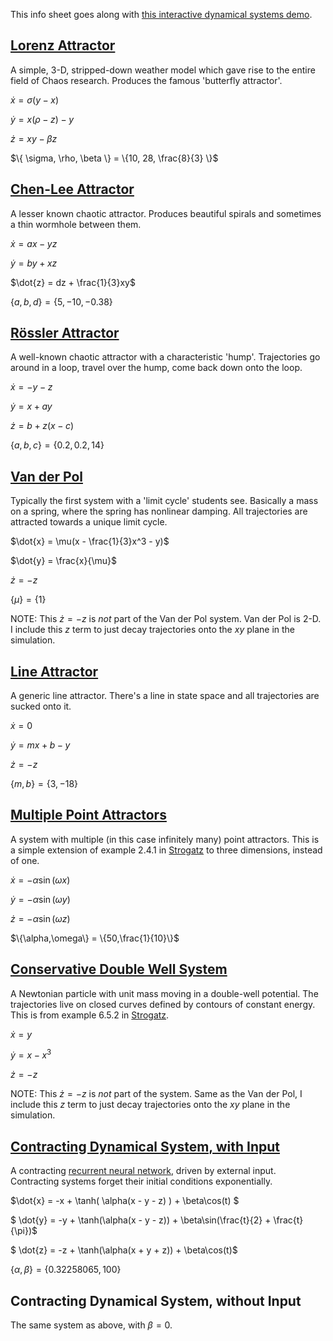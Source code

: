 This info sheet goes along with [this interactive dynamical systems demo](https://kozleo.github.io/ds_demo/index.html).

## [Lorenz Attractor](https://en.wikipedia.org/wiki/Lorenz_system)

A simple, 3-D, stripped-down weather model which gave rise to the entire field of Chaos research. Produces the famous 'butterfly attractor'. 

$\dot{x} = \sigma(y -x)$

$\dot{y} = x(\rho - z) - y$

$\dot{z} = xy - \beta z$

$\{ \sigma, \rho, \beta \} = \{10, 28, \frac{8}{3} \}$ 

## [Chen-Lee Attractor](https://ir.nctu.edu.tw/bitstream/11536/26522/1/000220413000019.pdf)

A lesser known chaotic attractor. Produces beautiful spirals and sometimes a thin wormhole between them. 

$\dot{x} = ax - yz$

$\dot{y} = by + xz$

$\dot{z} = dz + \frac{1}{3}xy$

$\{a, b, d\} = \{5, -10,-0.38 \}$

## [Rössler Attractor](https://en.wikipedia.org/wiki/R%C3%B6ssler_attractor)

A well-known chaotic attractor with a characteristic 'hump'. Trajectories go around in a loop, travel over the hump, come back down onto the loop.

$\dot{x} = -y - z$

$\dot{y} = x + ay$

$\dot{z} = b + z(x-c)$

$\{a, b, c\} = \{0.2, 0.2,14 \}$

## [Van der Pol](https://en.wikipedia.org/wiki/Van_der_Pol_oscillator)

Typically the first system with a 'limit cycle' students see. Basically a mass on a spring, where the spring has nonlinear damping. All trajectories are attracted towards a unique limit cycle.

$\dot{x} = \mu(x - \frac{1}{3}x^3 - y)$

$\dot{y} = \frac{x}{\mu}$

$\dot{z} = -z$

$\{\mu\} = \{1\}$

NOTE: This $\dot{z} = -z$ is *not* part of the Van der Pol system. Van der Pol is 2-D. I include this $z$ term to just decay trajectories onto the $xy$ plane in the simulation. 

## [Line Attractor](http://www.scholarpedia.org/article/Attractor_network)

A generic line attractor. There's a line in state space and all trajectories are sucked onto it.

$\dot{x} = 0$

$\dot{y} = mx + b - y$

$\dot{z} = -z$

$\{m,b\} = \{3,-18\}$

## [Multiple Point Attractors](http://www.scholarpedia.org/article/Attractor_network)

A system with multiple (in this case infinitely many) point attractors. This is a simple extension of example 2.4.1 in [Strogatz](https://www.stevenstrogatz.com/books/nonlinear-dynamics-and-chaos-with-applications-to-physics-biology-chemistry-and-engineering) to three dimensions, instead of one.

$\dot{x} = -\alpha\sin(\omega x)$

$\dot{y} = -\alpha\sin(\omega y)$

$\dot{z} = -\alpha\sin(\omega z)$

$\{\alpha,\omega\} = \{50,\frac{1}{10}\}$

## [Conservative Double Well System](https://en.wikipedia.org/wiki/Conservative_system)

A Newtonian particle with unit mass moving in a double-well potential. The trajectories live on closed curves defined by contours of constant energy. This is from example 6.5.2 in [Strogatz](https://www.stevenstrogatz.com/books/nonlinear-dynamics-and-chaos-with-applications-to-physics-biology-chemistry-and-engineering). 

$\dot{x} = y$

$\dot{y} = x-x^3$

$\dot{z} = -z$

NOTE: This $\dot{z} = -z$ is *not* part of the system. Same as the Van der Pol, I include this $z$ term to just decay trajectories onto the $xy$ plane in the simulation.

## [Contracting Dynamical System, with Input](http://web.mit.edu/nsl/www/preprints/contraction.pdf) 

A contracting [recurrent neural network](https://en.wikipedia.org/wiki/Recurrent_neural_network), driven by external input. Contracting systems forget their initial conditions exponentially. 

$\dot{x} = -x + \tanh( \alpha(x - y - z) ) + \beta\cos(t) $

$ \dot{y} = -y + \tanh(\alpha(x - y - z)) + \beta\sin(\frac{t}{2} + \frac{t}{\pi})$

   $ \dot{z} = -z + \tanh(\alpha(x + y + z)) + \beta\cos(t)$

$\{\alpha,\beta\} = \{0.32258065,100\}$

## Contracting Dynamical System, without Input 

The same system as above, with $\beta = 0$.




